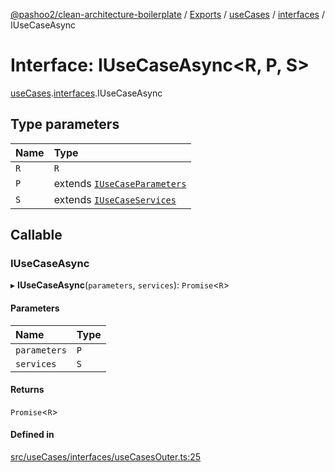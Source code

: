 [@pashoo2/clean-architecture-boilerplate](../README.md) / [Exports](../modules.md) / [useCases](../modules/usecases.md) / [interfaces](../modules/usecases.interfaces.md) / IUseCaseAsync

# Interface: IUseCaseAsync<R, P, S\>

[useCases](../modules/usecases.md).[interfaces](../modules/usecases.interfaces.md).IUseCaseAsync

## Type parameters

| Name | Type |
| :------ | :------ |
| `R` | `R` |
| `P` | extends [`IUseCaseParameters`](usecases.interfaces.iusecaseparameters.md) |
| `S` | extends [`IUseCaseServices`](usecases.interfaces.iusecaseservices.md) |

## Callable

### IUseCaseAsync

▸ **IUseCaseAsync**(`parameters`, `services`): `Promise`<`R`\>

#### Parameters

| Name | Type |
| :------ | :------ |
| `parameters` | `P` |
| `services` | `S` |

#### Returns

`Promise`<`R`\>

#### Defined in

[src/useCases/interfaces/useCasesOuter.ts:25](https://github.com/pashoo2/clean-architecture-boilerplate/blob/741b3a2/src/useCases/interfaces/useCasesOuter.ts#L25)
